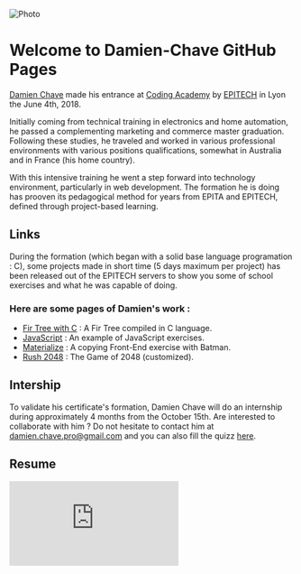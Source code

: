 ![Photo](http://files.softicons.com/download/folder-icons/blumarble-folders-icons-by-lukeedee/png/128x128/User.png) 
# Welcome to Damien-Chave GitHub Pages


[Damien Chave](https://damien-chave.github.io/Home/CV%20Damien%20Chave.pdf) made his entrance at [Coding Academy](http://www.coding-academy.fr/la-formation) by [EPITECH](http://www.epitech.eu/coding-academy.aspx) in Lyon the June 4th, 2018.

Initially coming from technical training in electronics and home automation, he passed a complementing marketing and commerce master graduation. Following these studies, he traveled and worked in various professional environments with various positions qualifications, somewhat in Australia and in France (his home country).

With this intensive training he went a step forward into technology environment, particularly in web development. The formation he is doing has prooven its pedagogical method for years from EPITA and EPITECH, defined through project-based learning.


## Links

During the formation (which began with a solid base language programation : C), some projects made in short time (5 days maximum per project) has been released out of the EPITECH servers to show you some of school exercises and what he was capable of doing.

### Here are some pages of Damien's work :
- [Fir Tree with C](https://damien-chave.github.io/Fir_tree_CA-Epitech/) : A Fir Tree compiled in C language.
- [JavaScript](https://damien-chave.github.io/JavaScript_exercises/) : An example of JavaScript exercises.
- [Materialize](https://damien-chave.github.io/materialize_Batman_exercise/) : A copying Front-End exercise with Batman.
- [Rush 2048](https://damien-chave.github.io/2048_CA-Epitech/) : The Game of 2048 (customized).


## Intership

To validate his certificate's formation, Damien Chave will do an internship during approximately 4 months from the October 15th. 
Are interested to collaborate with him ?
Do not hesitate to contact him at damien.chave.pro@gmail.com and you can also fill the quizz [here](https://docs.google.com/forms/d/e/1FAIpQLSe5XfgPAcuN6r-FDk90TFcjHp_HXorV7jOqLE_VWCqWw3SCug/viewform?usp=sf_link).

## Resume

![CV Damien Chave](https://damien-chave.github.io/Home/CV%20Damien%20Chave.pdf)
